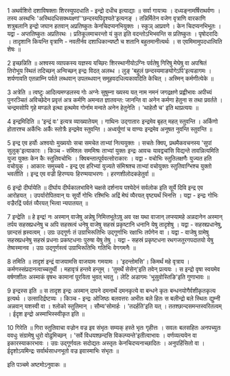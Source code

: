 

  
1 अथर्वशिरो दशाविषक्ताः शिरस्युपदधाति - इन्द्रो दधीच इत्याद्याः ॥ सर्वा गायत्र्यः । दध्यङ्नामर्षिराथर्वणः । तस्य अस्थभिः 'अस्थिदधिसक्थ्यक्ष्णां''छन्दस्यपिदृश्यते'इत्यनङ् । तन्निर्मितेन वजेण वृत्राणि वारकाणि शत्रुबलानि इन्द्रो जघान हतवान् अप्रतिष्कुतः केनचिदप्यनभियुक्तः । स्कुञ् आप्रवणे । केन चिदप्यनभिभूतः । यद्वा - अप्ततिष्कुतः अप्रतिरथः । प्रतिकूलमाचरन्तो यं कुत इति वदन्तोऽभिभवन्ति स प्रतिष्कुतः । पृषोदरादिः । तादृशानि कियन्ति वृत्राणि - नवतीर्नव दशाधिकान्यष्टौ च शतानि बहुतमानीत्यर्थः । स एवमिमामुपदधात्विति शेषः ॥

2 इच्छन्निति ॥ अश्वस्य व्यापकस्य यज्ञस्य यच्छिरः शिरस्थानीयोऽग्निः पर्वतेषु गिरिषु मेघेषु वा अपश्रितं तिरोभूय स्थितं तदिच्छन् अन्विच्छन् इन्द्रः विदत् अलब्ध । लुङ् 'बहुलं छन्दस्यमाङ्योगेऽपि'इत्यडागमः । शर्यणावति एतन्नाम्नि पर्वते लब्धवान् उपलब्धवान् समूहवदधित्यकावदिति केचित् । अस्मिन् कर्मणीत्येके ॥

3 अत्रेति ॥ त्वष्टुः आदित्यमण्डलस्य गोः अग्नेः सुषुम्ना ख्यस्य यत् नाम नमनं जगद्रक्षणे प्रह्वीभावः अपीच्यं पुनरञ्चितं अविच्छेदेन प्रवृत्तं अत्र कर्मणि अमन्वत ज्ञातवन्त: जानन्ति वा अनेन कर्मणा हेतुना स तथा प्रवर्तते । चन्द्रमसोपि गृहे मण्डले इत्था इत्थमेव गोर्नाम मन्वते अनेन हेतुनेति । 'थाहेतौ च' इति थाप्रत्ययः ॥

4 इन्द्रमिदिति ॥ 'इन्द्रं वः' इत्यत्र व्याख्यातेयम् । गाथिनः उद्गातारः इन्द्रमेव बृहत् महत् स्तुवन्ति । अर्किणो होतारश्च अर्केभिः अर्कैः स्तोत्रैः इन्द्रमेव स्तुवन्ति । अध्वर्यूणां च वाण्यः इन्द्रमेव अनूषत नुवन्ति स्तुवन्ति ॥

5 इन्द्र एव हर्योः अश्वयोः मुख्ययोः सचा समचेत ताभ्यां नित्ययुक्तः । सचतेः क्विप्, प्रथमैकवचनस्य 'सुपां सुलुक्'इत्याकारः । किञ्च - संमिश्लः सममिश्रः ताभ्यां युक्तः इन्द्रः आवचः यावद्वचांसि विद्यन्ते तावन्नित्यमिति युजा युक्तः केन कैः स्तुतिवचोभिः । क्विबन्तात्पूर्ववत्सोराकारः । यद्वा - वचोभिः स्तुतिलक्षणैः युज्यत हति वचोयुक् । आकारः समुच्चये - इन्द्र एव हरिभ्यां युज्यते संमिश्रश्च ताभ्यां वचोयुक्तः स्तुतिवाग्भिश्च युक्तो भवतीति । इन्द्र एव वज्री हिरण्ययः हिरण्मयाभरणः । हरणशीलोदकहेतुर्वा ॥

6 इन्द्रो दीर्घायेति ॥ दीर्घाय दीर्घकालभाविने चक्षसे दर्शनाय पश्येदेनं सर्वलोक इति सूर्ये दिवि इन्द्र एव आरोहयत् । उपर्यारोपितवान् यः सूर्यो गोभिः रश्मिभिः अद्रिं मेघं व्यैरयत् वृष्ट्यर्थं भिनत्ति । यद्वा - इन्द्रः गोभिः वज्रैरद्रिं पर्वतं व्यैरयत् भित्वा न्यपातयत् ॥

7 इन्द्रेति ॥ हे इन्द्र! नः अस्मान् वाजेषु अन्नेषु निमित्तभूतेऽषु अव रक्ष यथा वाजान् लप्स्यामहे अन्नदानेन अस्मान् तर्पय सहस्रप्रधनेषु च अपि सहस्रत्वं धनेषु वाजेषु सहस्रं प्रकृष्टानि धनानि येषु तादृशेषु । यद्वा - सहस्रप्रधानेषु, छान्दसं ह्रस्वत्वम् । उग्रः उद्गूर्णः तं उग्राभिरूतिभिः उद्गूर्णाभिः रक्षाभिः तर्पणेन वा । यद्वा - वाजेषु ग्रामेषु सहस्रप्रधनेषु सहस्रं प्रधनाः प्रकष्टधनाः पुरुषा येषु तेषु । यद्वा - सहस्रं प्रकृष्टधना रथगजतुरगपदातयो येषु तेष्वस्मानव । उग्रः उद्गूर्णस्त्वं उग्राभिरूतिभिः गतिभिः वेगगमनैः ॥

8 तमिति ॥ तादृशं इन्द्रं वाजयामसि वाजयामः गमयामः । 'इदन्तोमसि'। किमर्थं महे वृत्राय । कर्मणस्संप्रदानत्वाच्चतुर्थी । महावृत्रं हन्तवे हन्तुम् । 'तुमर्थे सेसेन्'इति तवेन् प्रत्ययः । स इन्द्रो वृषा स्वयमेव वर्षणशीलः अस्माकं वृषभः कामानां पूरयिता भुवत् भवतु । लेटि अडागमः 'भूसुवोस्तिङि'इति गुणाभावः ॥

9 इन्द्रस्स इति ॥ स तादृश इन्द्रः अस्मान् दापने दमनार्थे दमनकृत्ये वा बन्धने कृतः बन्धनयोगैर्वशीकृतकृत्य इत्यर्थः । उत्सादिर्द्रष्टव्यः । किञ्च - इन्द्रः ओजिष्ठः बलवत्तरः अभीतः बले हितः स बलीन्द्रो बले स्थितः द्युम्नी अन्नवान् यशस्वी वा । श्लोको स्तुतिमान् । सौम्य'सोमार्हः । 'तदर्हति'इति यत् । ततश्छान्दसमन्तस्वरितत्वम् । ईदृश इन्द्रो अस्माभिस्स्वीकृत इति ॥

10 गिरेति ॥ गिरा स्तुतिवाचा वज्रोन वज्र इव संभृतः सम्यक् हस्ते भृतः गृहीत्तः । सवलः बलसहितः अनपच्युतः ववधुः संग्रामेषु धुरो वोढुमिच्छन् । 'सर्वे विधयश्छन्दसि विकल्प्यन्ते'इतीत्वाभावः । वर्णव्यत्ययेन वा इकारस्याकारभावः । उग्रः उद्गूर्णवलः सदोद्यतः अस्तृतः केनचिदप्यनाच्छादितः । अनुपहिंसितो वा । ईदृशोऽयमिन्द्रः सर्वार्थसाधनभूतो वज्र इवास्माभिः संभृतः ॥

इति पञ्चमे अष्टमोऽनुवाकः ॥  
